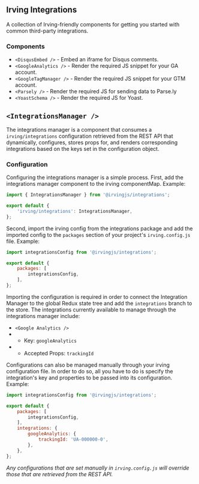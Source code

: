 ## Irving Integrations
A collection of Irving-friendly components for getting you started with common third-party integrations.

### Components
* `<DisqusEmbed />` - Embed an iframe for Disqus comments.
* `<GoogleAnalytics />` - Render the required JS snippet for your GA account.
* `<GoogleTagManager />` - Render the required JS snippet for your GTM account.
* `<Parsely />` - Render the required JS for sending data to Parse.ly
* `<YoastSchema />` - Render the required JS for Yoast.

## `<IntegrationsManager />`
The integrations manager is a component that consumes a `irving/integrations` configuration retrieved from the REST API that dynamically, configures, stores props for, and renders corresponding integrations based on the keys set in the configuration object.

### Configuration
Configuring the integrations manager is a simple process. First, add the integrations manager component to the irving componentMap. Example:
```js javascript
import { IntegrationsManager } from '@irvingjs/integrations';

export default {
    'irving/integrations': IntegrationsManager,
};
```
Second, import the irving config from the integrations package and add the imported config to the `packages` section of your project's `irving.config.js` file. Example:
```js javascript
import integrationsConfig from '@irvingjs/integrations';

export default {
    packages: [
        integrationsConfig,
    ],
};
```
Importing the configuration is required in order to connect the Integration Manager to the global Redux state tree and add the `integrations` branch to the store. The integrations currently available to manage through the integrations manager include:
* `<Google Analytics />`
* * Key: `googleAnalytics`
* * Accepted Props: `trackingId`

Configurations can also be managed manually through your irving configuration file. In order to do so, all you have to do is specify the integration's key and properties to be passed into its configuration. Example:
```js javascript
import integrationsConfig from '@irvingjs/integrations';

export default {
    packages: [
        integrationsConfig,
    ],
    integrations: {
        googleAnalytics: {
            trackingId: 'UA-000000-0',
        },
    },
};
```
_Any configurations that are set manually in `irving.config.js` will override those that are retrieved from the REST API._
